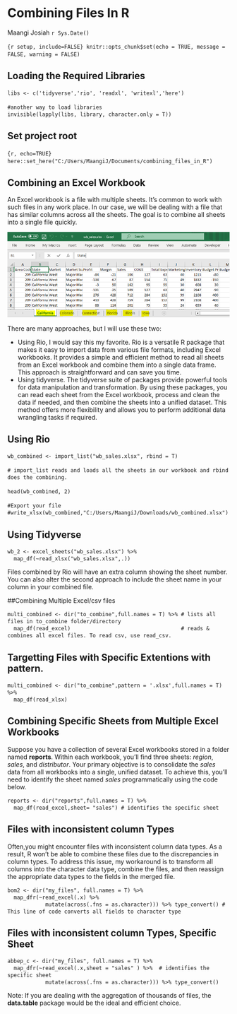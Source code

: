 Combining Files In R
================
Maangi Josiah
`r Sys.Date()`

`{r setup, include=FALSE} knitr::opts_chunk$set(echo = TRUE, message = FALSE, warning = FALSE)`

## Loading the Required Libraries

``` {r}
libs <- c('tidyverse','rio', 'readxl', 'writexl','here')

#another way to load libraries
invisible(lapply(libs, library, character.only = T))
```

## Set project root

`{r, echo=TRUE} here::set_here("C:/Users/MaangiJ/Documents/combining_files_in_R")`

## Combining an Excel Workbook

An Excel workbook is a file with multiple sheets. It’s common to work
with such files in any work place. In our case, we will be dealing with
a file that has similar columns across all the sheets. The goal is to
combine all sheets into a single file quickly.

![workbook screenshot](workbook.PNG)

There are many approaches, but I will use these two:

-   Using Rio, I would say this my favorite. Rio is a versatile R
    package that makes it easy to import data from various file formats,
    including Excel workbooks. It provides a simple and efficient method
    to read all sheets from an Excel workbook and combine them into a
    single data frame. This approach is straightforward and can save you
    time.
-   Using tidyverse. The tidyverse suite of packages provide powerful
    tools for data manipulation and transformation. By using these
    packages, you can read each sheet from the Excel workbook, process
    and clean the data if needed, and then combine the sheets into a
    unified dataset. This method offers more flexibility and allows you
    to perform additional data wrangling tasks if required.

## Using Rio

``` {r}
wb_combined <- import_list("wb_sales.xlsx", rbind = T) 

# import_list reads and loads all the sheets in our workbook and rbind does the combining.

head(wb_combined, 2)

#Export your file
#write_xlsx(wb_combined,"C:/Users/MaangiJ/Downloads/wb_combined.xlsx")
```

## Using Tidyverse

``` {r}
wb_2 <- excel_sheets("wb_sales.xlsx") %>% 
  map_df(~read_xlsx("wb_sales.xlsx",.))
```

Files combined by Rio will have an extra column showing the sheet
number. You can also alter the second approach to include the sheet name
in your column in your combined file.

\##Combining Multiple Excel/csv files

``` {r}
multi_combined <- dir("to_combine",full.names = T) %>% # lists all files in to_combine folder/directory
  map_df(read_excel)                                   # reads & combines all excel files. To read csv, use read_csv.
```

## Targetting Files with Specific Extentions with pattern.

``` {r}
multi_combined <- dir("to_combine",pattern = '.xlsx',full.names = T) %>% 
  map_df(read_xlsx)
```

## Combining Specific Sheets from Multiple Excel Workbooks

Suppose you have a collection of several Excel workbooks stored in a
folder named **reports**. Within each workbook, you’ll find three
sheets: *region*, *sales*, and *distributor*. Your primary objective is
to consolidate the *sales* data from all workbooks into a single,
unified dataset. To achieve this, you’ll need to identify the sheet
named *sales* programmatically using the code below.

``` {r}
reports <- dir("reports",full.names = T) %>% 
  map_df(read_excel,sheet= "sales") # identifies the specific sheet
```

## Files with inconsistent column Types

Often,you might encounter files with inconsistent column data types. As
a result, R won’t be able to combine these files due to the
discrepancies in column types. To address this issue, my workaround is
to transform all columns into the character data type, combine the
files, and then reassign the appropriate data types to the fields in the
merged file.

``` {r}
bom2 <- dir("my_files", full.names = T) %>% 
  map_dfr(~read_excel(.x) %>% 
            mutate(across(.fns = as.character))) %>% type_convert() # This line of code converts all fields to character type
```

## Files with inconsistent column Types, Specific Sheet

``` {r}
abbep_c <- dir("my_files", full.names = T) %>% 
  map_dfr(~read_excel(.x,sheet = "sales" ) %>%  # identifies the specific sheet
            mutate(across(.fns = as.character))) %>% type_convert()
```

Note: If you are dealing with the aggregation of thousands of files, the
**data.table** package would be the ideal and efficient choice.
